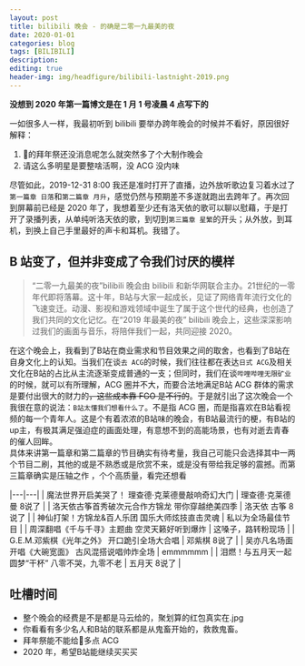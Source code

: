 ```yaml
---
layout: post
title: bilibili 晚会 - 的确是二零一九最美的夜
date: 2020-01-01
categories: blog
tags: [BILIBILI]
description:
editing: true
header-img: img/headfigure/bilibili-lastnight-2019.png
---
```


**没想到 2020 年第一篇博文是在 1 月 1 号凌晨 4 点写下的**  

一如很多人一样，我最初听到 bilibili 要举办跨年晚会的时候并不看好，原因很好解释：  

1. 👴的拜年祭还没消息呢怎么就突然多了个大制作晚会
1. 请这么多明星是要整啥活啊，没 ACG 没内味

尽管如此，2019-12-31 8:00 我还是准时打开了直播，边外放听歌边复习着水过了`第一篇章 日落`和`第二篇章 月升`，感觉仍然与预期差不多遂就跑出去跨年了。再次回到屏幕前已经是 2020 年了，我想着至少还有洛天依的歌可以聊以慰藉，于是打开了录播列表，从单纯听洛天依的歌，到切到`第三篇章 星繁`的开头；从外放，到耳机，到换上自己手里最好的声卡和耳机。我错了。

## B 站变了，但并非变成了令我们讨厌的模样

> “二零一九最美的夜”bilibili 晚会由 bilibili 和新华网联合主办。21世纪的一零年代即将落幕。这十年，B站与大家一起成长，见证了网络青年流行文化的飞速变迁。动漫、影视和游戏领域中诞生了属于这个世代的经典，也创造了我们共同的文化记忆。在“2019 年最美的夜” bilibili 晚会上，这些深深影响过我们的画面与音乐，将陪伴我们一起，共同迎接 2020。  

在这个晚会上，我看到了B站在商业需求和节目效果之间的取舍，也看到了B站在自身文化上的认知。当我们在谈`去 ACG`的时候，我们往往都在表达`日式 ACG`及相关文化在B站的占比从主流逐渐变成普通的一支；但同时，我们在谈`哔哩哔哩无限矿业`的时候，就可以有所理解，ACG 圈并不大，而要合法地满足B站 ACG 群体的需求是要付出很大的财力的~~，这些成本靠 FGO 是不行的~~。于是就引出了这次晚会一个我很在意的说法：`B站太懂我们想看什么了`。不是指 ACG 圈，而是指喜欢在B站看视频的每一个青年人。这是个有着浓浓的B站味的晚会，有B站最流行的梗，有B站的up主，有极其满足强迫症的画面处理，有意想不到的高能场景，也有对逝去青春的催人回眸。  
具体来讲第一篇章和第二篇章的节目确实有待考量，我自己可能只会选择其中一两个节目二刷，其他的或是不熟悉或是欣赏不来，或是没有带给我足够的震撼。而第三篇章确实是压轴之作 ，个个高质量，看完还想看

|---|---|
| 魔法世界开启美哭了！ 理查德·克莱德曼敲响奇幻大门 | 理查德·克莱德曼 8说了 |
| 洛天依古筝首秀破次元合作方锦龙 带你穿越绝美四季  | 洛天依 古筝 8说了 |
| 神仙打架！方锦龙&百人乐团 国乐大师炫技直击灵魂  | 私以为全场最佳节目 |
| 周深翻唱《千与千寻》主题曲 空灵天籁好听到爆炸  | 这嗓子，路转粉现场 |
| G.E.M.邓紫棋《光年之外》 开口跪引全场大合唱 | 邓紫棋 8说了 |
| 吴亦凡名场面开唱《大碗宽面》 古风混搭说唱帅炸全场  | emmmmmm |
| 泪燃！与五月天一起圆梦“干杯” 八零不哭，九零不老 | 五月天 8说了 |

## 吐槽时间

- 整个晚会的经费是不是都是马云给的，聚划算的红包真实在.jpg  
- 你看看有多少名人和B站的联系都是从鬼畜开始的，救救鬼畜。  
- 拜年祭能不能给👴多点 ACG
- 2020 年，希望B站能继续买买买
